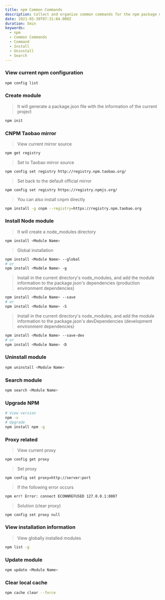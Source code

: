 ```yaml
---
title: npm Common Commands
description: Collect and organize common commands for the npm package manager, including module installation and uninstallation, configuration management, mirror source settings, version control, and other practical techniques.
date: 2021-05-30T07:31:04.000Z
duration: 5min
keywords:
  - npm
  - Common Commands
  - Command
  - Install
  - Uninstall
  - Search
---
```


### View current npm configuration

```bash
npm config list
```

### Create module

> It will generate a package.json file with the information of the current project

```bash
npm init
```

### CNPM Taobao mirror

> View current mirror source

```bash
npm get registry
```

> Set to Taobao mirror source

```bash
npm config set registry http://registry.npm.taobao.org/
```

> Set back to the default official mirror

```bash
npm config set registry https://registry.npmjs.org/
```

> You can also install cnpm directly

```bash
npm install -g cnpm --registry=https://registry.npm.taobao.org
```

### Install Node module

> It will create a node_modules directory

```bash
npm install <Module Name>
```

> Global installation

```bash
npm install <Module Name> --global
# or
npm install <Modele Name> -g
```

> Install in the current directory's node_modules, and add the module information to the package.json's dependencies (production environment dependencies)

```bash
npm install <Module Name> --save
# or
npm install <Module Name> -S
```

> Install in the current directory's node_modules, and add the module information to the package.json's devDependencies (development environment dependencies)

```bash
npm install <Module Name> --save-dev
# or
npm install <Module Name> -D
```

### Uninstall module

```bash
npm uninstall <Module Name>
```

### Search module

```bash
npm search <Module Name>
```

### Upgrade NPM

```bash
# View version
npm -v
# Upgrade
npm install npm -g
```

### Proxy related

> View current proxy

```bash
npm config get proxy
```

> Set proxy

```bash
npm config set proxy=http://server:port
```

> If the following error occurs

```bash
npm err! Error: connect ECONNREFUSED 127.0.0.1:8087
```

> Solution (clear proxy)

```bash
npm config set proxy null
```

### View installation information

> View globally installed modules

```bash
npm list -g
```

### Update module

```bash
npm update <Module Name>
```

### Clear local cache

```bash
npm cache clear --force
```

